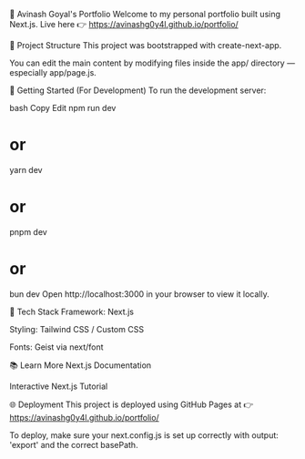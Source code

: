 🚀 Avinash Goyal's Portfolio
Welcome to my personal portfolio built using Next.js.
Live here 👉 https://avinashg0y4l.github.io/portfolio/

📁 Project Structure
This project was bootstrapped with create-next-app.

You can edit the main content by modifying files inside the app/ directory — especially app/page.js.

🚀 Getting Started (For Development)
To run the development server:

bash
Copy
Edit
npm run dev
# or
yarn dev
# or
pnpm dev
# or
bun dev
Open http://localhost:3000 in your browser to view it locally.

🧠 Tech Stack
Framework: Next.js

Styling: Tailwind CSS / Custom CSS

Fonts: Geist via next/font

📚 Learn More
Next.js Documentation

Interactive Next.js Tutorial

🌐 Deployment
This project is deployed using GitHub Pages at
👉 https://avinashg0y4l.github.io/portfolio/

To deploy, make sure your next.config.js is set up correctly with output: 'export' and the correct basePath.
